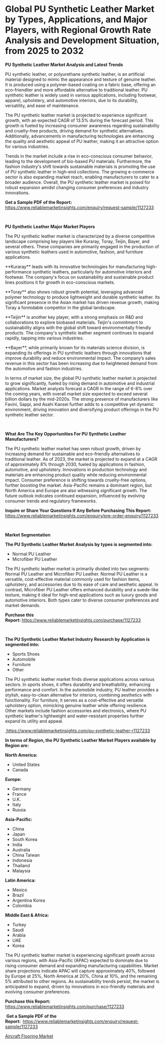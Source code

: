 <p><h1>Global PU Synthetic Leather Market by Types, Applications, and Major Players, with Regional Growth Rate Analysis and Development Situation, from 2025 to 2032</h1></p><p><strong>PU Synthetic Leather Market Analysis and Latest Trends</strong></p>
<p><p>PU synthetic leather, or polyurethane synthetic leather, is an artificial material designed to mimic the appearance and texture of genuine leather. It is produced using a polymer-based coating on a fabric base, offering an eco-friendlier and more affordable alternative to traditional leather. PU synthetic leather is widely used in various applications, including footwear, apparel, upholstery, and automotive interiors, due to its durability, versatility, and ease of maintenance.</p><p>The PU synthetic leather market is projected to experience significant growth, with an expected CAGR of 13.5% during the forecast period. This growth is fueled by increasing consumer awareness regarding sustainability and cruelty-free products, driving demand for synthetic alternatives. Additionally, advancements in manufacturing technologies are enhancing the quality and aesthetic appeal of PU leather, making it an attractive option for various industries. </p><p>Trends in the market include a rise in eco-conscious consumer behavior, leading to the development of bio-based PU materials. Furthermore, the fashion industry's shift towards sustainable materials is promoting the use of PU synthetic leather in high-end collections. The growing e-commerce sector is also expanding market reach, enabling manufacturers to cater to a broader audience. Overall, the PU synthetic leather market is poised for robust expansion amidst changing consumer preferences and industry innovations.</p></p>
<p><strong>Get a Sample PDF of the Report:&nbsp;</strong> <a href="https://www.reliablemarketinsights.com/enquiry/request-sample/1127233?utm_campaign=1887&utm_medium=2&utm_source=Github&utm_content=ia&utm_term=30012025&utm_id=pu-synthetic-leather">https://www.reliablemarketinsights.com/enquiry/request-sample/1127233</a></p>
<p>&nbsp;</p>
<p><strong>PU Synthetic Leather Major Market Players</strong></p>
<p><p>The PU synthetic leather market is characterized by a diverse competitive landscape comprising key players like Kuraray, Toray, Teijin, Bayer, and several others. These companies are primarily engaged in the production of various synthetic leathers used in automotive, fashion, and furniture applications.</p><p>**Kuraray** leads with its innovative technologies for manufacturing high-performance synthetic leathers, particularly for automotive interiors and footwear. The company's focus on sustainability and sustainable product lines positions it for growth in eco-conscious markets.</p><p>**Toray** also shows robust growth potential, leveraging advanced polymer technology to produce lightweight and durable synthetic leather. Its significant presence in the Asian market has driven revenue growth, making Toray a formidable competitor in the global landscape.</p><p>**Teijin** is another key player, with a strong emphasis on R&D and collaborations to explore biobased materials. Teijin's commitment to sustainability aligns with the global shift toward environmentally friendly products. The company's synthetic leather segment continues to expand rapidly, tapping into various industries.</p><p>**Bayer**, while primarily known for its materials science division, is expanding its offerings in PU synthetic leathers through innovations that improve durability and reduce environmental impact. The company’s sales revenue in this sector has been increasing due to heightened demand from the automotive and fashion industries.</p><p>In terms of market size, the global PU synthetic leather market is projected to grow significantly, fueled by rising demand in automotive and industrial applications. Market analysts forecast a CAGR in the range of 6-8% over the coming years, with overall market size expected to exceed several billion dollars by the mid-2020s. The strong presence of manufacturers like Favini, Sappi, and Asahi Kansei further adds to a competitive yet dynamic environment, driving innovation and diversifying product offerings in the PU synthetic leather sector.</p></p>
<p>&nbsp;</p>
<p><strong>What Are The Key Opportunities For PU Synthetic Leather Manufacturers?</strong></p>
<p><p>The PU synthetic leather market has seen robust growth, driven by increasing demand for sustainable and eco-friendly alternatives to traditional leather. As of 2023, the market is projected to expand at a CAGR of approximately 8% through 2030, fueled by applications in fashion, automotive, and upholstery. Innovations in production technology and materials are enhancing product quality while reducing environmental impact. Consumer preference is shifting towards cruelty-free options, further boosting the market. Asia-Pacific remains a dominant region, but North America and Europe are also witnessing significant growth. The future outlook indicates continued expansion, influenced by evolving consumer trends and regulatory frameworks.</p></p>
<p><strong>Inquire or Share Your Questions If Any Before Purchasing This Report:</strong> <a href="https://www.reliablemarketinsights.com/enquiry/pre-order-enquiry/1127233?utm_campaign=1887&utm_medium=2&utm_source=Github&utm_content=ia&utm_term=30012025&utm_id=pu-synthetic-leather">https://www.reliablemarketinsights.com/enquiry/pre-order-enquiry/1127233</a></p>
<p>&nbsp;</p>
<p><strong>Market Segmentation</strong></p>
<p><strong>The PU Synthetic Leather Market Analysis by types is segmented into:</strong></p>
<p><ul><li>Normal PU Leather</li><li>Microfiber PU Leather</li></ul></p>
<p><p>The PU synthetic leather market is primarily divided into two segments: Normal PU Leather and Microfiber PU Leather. Normal PU Leather is a versatile, cost-effective material commonly used for fashion items, upholstery, and accessories due to its ease of care and aesthetic appeal. In contrast, Microfiber PU Leather offers enhanced durability and a suede-like texture, making it ideal for high-end applications such as luxury goods and automotive interiors. Both types cater to diverse consumer preferences and market demands.</p></p>
<p><strong>Purchase this Report:&nbsp;</strong><a href="https://www.reliablemarketinsights.com/purchase/1127233?utm_campaign=1887&utm_medium=2&utm_source=Github&utm_content=ia&utm_term=30012025&utm_id=pu-synthetic-leather">https://www.reliablemarketinsights.com/purchase/1127233</a></p>
<p>&nbsp;</p>
<p><strong>The PU Synthetic Leather Market Industry Research by Application is segmented into:</strong></p>
<p><ul><li>Sports Shoes</li><li>Automobile</li><li>Furniture</li><li>Other</li></ul></p>
<p><p>The PU synthetic leather market finds diverse applications across various sectors. In sports shoes, it offers durability and breathability, enhancing performance and comfort. In the automobile industry, PU leather provides a stylish, easy-to-clean alternative for interiors, combining aesthetics with functionality. For furniture, it serves as a cost-effective and versatile upholstery option, mimicking genuine leather while offering resilience. Other markets include fashion accessories and electronics, where PU synthetic leather's lightweight and water-resistant properties further expand its utility and appeal.</p></p>
<p><a href="https://www.reliablemarketinsights.com/pu-synthetic-leather-r1127233?utm_campaign=1887&utm_medium=2&utm_source=Github&utm_content=ia&utm_term=30012025&utm_id=pu-synthetic-leather">&nbsp;https://www.reliablemarketinsights.com/pu-synthetic-leather-r1127233</a></p>
<p><strong>In terms of Region, the PU Synthetic Leather Market Players available by Region are:</strong></p>
<p>
    <p> <strong> North America: </strong>
        <ul>
            <li>United States</li>
            <li>Canada</li>
        </ul>
        </p> 
    <p> <strong> Europe: </strong>
        <ul>
            <li>Germany</li>
            <li>France</li>
            <li>U.K.</li>
            <li>Italy</li>
            <li>Russia</li>
        </ul>
        </p> 
    <p> <strong> Asia-Pacific: </strong>
        <ul>
            <li>China</li>
            <li>Japan</li>
            <li>South Korea</li>
            <li>India</li>
            <li>Australia</li>
            <li>China Taiwan</li>
            <li>Indonesia</li>
            <li>Thailand</li>
            <li>Malaysia</li>
        </ul>
        </p> 
    <p> <strong> Latin America: </strong>
        <ul>
            <li>Mexico</li>
            <li>Brazil</li>
            <li>Argentina Korea</li>
            <li>Colombia</li>
        </ul>
        </p> 
    <p> <strong> Middle East & Africa: </strong>
        <ul>
            <li>Turkey</li>
            <li>Saudi</li>
            <li>Arabia</li>
            <li>UAE</li>
            <li>Korea</li>
        </ul>
    </p>
    </p>
<p><p>The PU synthetic leather market is experiencing significant growth across various regions, with Asia-Pacific (APAC) expected to dominate due to rising consumer demand and expanding manufacturing capabilities. Market share projections indicate APAC will capture approximately 40%, followed by Europe at 25%, North America at 20%, China at 10%, and the remaining 5% attributed to other regions. As sustainability trends persist, the market is anticipated to expand, driven by innovations in eco-friendly materials and evolving consumer preferences.</p></p>
<p><strong>Purchase this Report: </strong><a href="https://www.reliablemarketinsights.com/purchase/1127233?utm_campaign=1887&utm_medium=2&utm_source=Github&utm_content=ia&utm_term=30012025&utm_id=pu-synthetic-leather">https://www.reliablemarketinsights.com/purchase/1127233</a></p>
<p>&nbsp;<strong>Get a Sample PDF of the Report:&nbsp;&nbsp;</strong><a href="https://www.reliablemarketinsights.com/enquiry/request-sample/1127233?utm_campaign=1887&utm_medium=2&utm_source=Github&utm_content=ia&utm_term=30012025&utm_id=pu-synthetic-leather">https://www.reliablemarketinsights.com/enquiry/request-sample/1127233</a></p>
<p><strong></strong></p>
<p><p><a href="https://github.com/JubayerMia832/Market-Research-Report-List-1/blob/main/aircraft-flooring-market.md?utm_campaign=1887&utm_medium=2&utm_source=Github&utm_content=ia&utm_term=30012025&utm_id=pu-synthetic-leather">Aircraft Flooring Market</a></p></p>